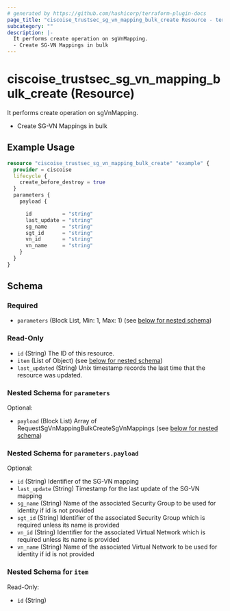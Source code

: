 ```yaml
---
# generated by https://github.com/hashicorp/terraform-plugin-docs
page_title: "ciscoise_trustsec_sg_vn_mapping_bulk_create Resource - terraform-provider-ciscoise"
subcategory: ""
description: |-
  It performs create operation on sgVnMapping.
  - Create SG-VN Mappings in bulk
---
```


# ciscoise_trustsec_sg_vn_mapping_bulk_create (Resource)

It performs create operation on sgVnMapping.
- Create SG-VN Mappings in bulk

## Example Usage

```terraform
resource "ciscoise_trustsec_sg_vn_mapping_bulk_create" "example" {
  provider = ciscoise
  lifecycle {
    create_before_destroy = true
  }
  parameters {
    payload {

      id          = "string"
      last_update = "string"
      sg_name     = "string"
      sgt_id      = "string"
      vn_id       = "string"
      vn_name     = "string"
    }
  }
}
```

<!-- schema generated by tfplugindocs -->
## Schema

### Required

- `parameters` (Block List, Min: 1, Max: 1) (see [below for nested schema](#nestedblock--parameters))

### Read-Only

- `id` (String) The ID of this resource.
- `item` (List of Object) (see [below for nested schema](#nestedatt--item))
- `last_updated` (String) Unix timestamp records the last time that the resource was updated.

<a id="nestedblock--parameters"></a>
### Nested Schema for `parameters`

Optional:

- `payload` (Block List) Array of RequestSgVnMappingBulkCreateSgVnMappings (see [below for nested schema](#nestedblock--parameters--payload))

<a id="nestedblock--parameters--payload"></a>
### Nested Schema for `parameters.payload`

Optional:

- `id` (String) Identifier of the SG-VN mapping
- `last_update` (String) Timestamp for the last update of the SG-VN mapping
- `sg_name` (String) Name of the associated Security Group to be used for identity if id is not provided
- `sgt_id` (String) Identifier of the associated Security Group which is required unless its name is provided
- `vn_id` (String) Identifier for the associated Virtual Network which is required unless its name is provided
- `vn_name` (String) Name of the associated Virtual Network to be used for identity if id is not provided



<a id="nestedatt--item"></a>
### Nested Schema for `item`

Read-Only:

- `id` (String)


